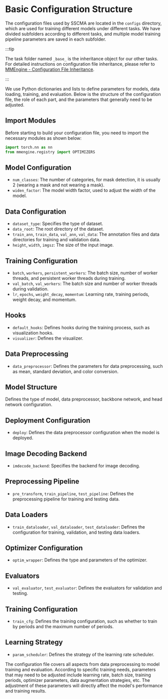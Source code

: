 # Basic Configuration Structure

The configuration files used by SSCMA are located in the `configs` directory, which are used for training different models under different tasks. We have divided subfolders according to different tasks, and multiple model training pipeline parameters are saved in each subfolder.

:::tip

The task folder named `_base_` is the inheritance object for our other tasks. For detailed instructions on configuration file inheritance, please refer to [MMEngine - Configuration File Inheritance](https://mmengine.readthedocs.io/zh_CN/latest/advanced_tutorials/config.html#id3).

:::

We use Python dictionaries and lists to define parameters for models, data loading, training, and evaluation. Below is the structure of the configuration file, the role of each part, and the parameters that generally need to be adjusted.

## Import Modules

Before starting to build your configuration file, you need to import the necessary modules as shown below:

```python
import torch.nn as nn
from mmengine.registry import OPTIMIZERS
```

## Model Configuration

- `num_classes`: The number of categories, for mask detection, it is usually 2 (wearing a mask and not wearing a mask).
- `widen_factor`: The model width factor, used to adjust the width of the model.

## Data Configuration

- `dataset_type`: Specifies the type of dataset.
- `data_root`: The root directory of the dataset.
- `train_ann`, `train_data`, `val_ann`, `val_data`: The annotation files and data directories for training and validation data.
- `height`, `width`, `imgsz`: The size of the input image.

## Training Configuration

- `batch`, `workers`, `persistent_workers`: The batch size, number of worker threads, and persistent worker threads during training.
- `val_batch`, `val_workers`: The batch size and number of worker threads during validation.
- `lr`, `epochs`, `weight_decay`, `momentum`: Learning rate, training periods, weight decay, and momentum.

## Hooks

- `default_hooks`: Defines hooks during the training process, such as visualization hooks.
- `visualizer`: Defines the visualizer.

## Data Preprocessing

- `data_preprocessor`: Defines the parameters for data preprocessing, such as mean, standard deviation, and color conversion.

## Model Structure

Defines the type of model, data preprocessor, backbone network, and head network configuration.

## Deployment Configuration

- `deploy`: Defines the data preprocessor configuration when the model is deployed.

## Image Decoding Backend

- `imdecode_backend`: Specifies the backend for image decoding.

## Preprocessing Pipeline

- `pre_transform`, `train_pipeline`, `test_pipeline`: Defines the preprocessing pipeline for training and testing data.

## Data Loaders

- `train_dataloader`, `val_dataloader`, `test_dataloader`: Defines the configuration for training, validation, and testing data loaders.

## Optimizer Configuration

- `optim_wrapper`: Defines the type and parameters of the optimizer.

## Evaluators

- `val_evaluator`, `test_evaluator`: Defines the evaluators for validation and testing.

## Training Configuration

- `train_cfg`: Defines the training configuration, such as whether to train by periods and the maximum number of periods.

## Learning Strategy

- `param_scheduler`: Defines the strategy of the learning rate scheduler.

The configuration file covers all aspects from data preprocessing to model training and evaluation. According to specific training needs, parameters that may need to be adjusted include learning rate, batch size, training periods, optimizer parameters, data augmentation strategies, etc. The adjustment of these parameters will directly affect the model's performance and training results.
